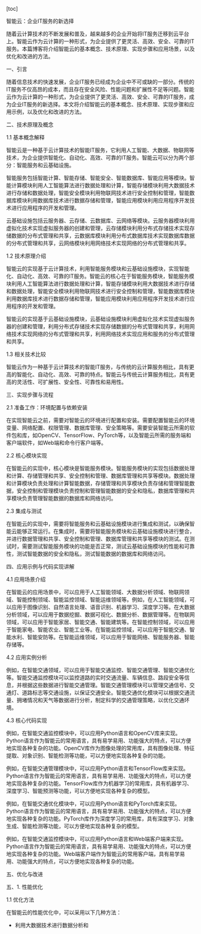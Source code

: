 
[toc]                    
                
                
智能云：企业IT服务的新选择

随着云计算技术的不断发展和普及，越来越多的企业开始将IT服务迁移到云平台上。智能云作为云计算的一种形式，为企业提供了更灵活、高效、安全、可靠的IT服务。本篇博客将介绍智能云的基本概念、技术原理、实现步骤和应用场景，以及优化和改进的方法。

一、引言

随着信息技术的快速发展，企业IT服务已经成为企业中不可或缺的一部分。传统的IT服务不仅高昂的成本，而且存在安全风险、性能问题和扩展性不足等问题。智能云作为云计算的一种形式，为企业提供了更灵活、高效、安全、可靠的IT服务，成为企业IT服务的新选择。本文将介绍智能云的基本概念、技术原理、实现步骤和应用示例，以及优化和改进的方法。

二、技术原理及概念

1.1 基本概念解释

智能云是一种基于云计算技术的智能IT服务，它利用人工智能、大数据、物联网等技术，为企业提供智能化、自动化、高效、可靠的IT服务。智能云可以分为两个部分：智能服务和云基础设施。

智能服务包括智能计算、智能存储、智能安全、智能数据库、智能应用等模块。智能计算模块利用人工智能算法进行数据处理和计算，智能存储模块利用大数据技术进行存储和数据处理，智能安全模块利用物联网技术进行安全控制和管理，智能数据库模块利用数据库技术进行数据存储和管理，智能应用模块利用应用程序开发技术进行应用程序的开发和管理。

云基础设施包括云服务器、云存储、云数据库、云网络等模块。云服务器模块利用虚拟化技术实现虚拟服务器的创建和管理，云存储模块利用分布式存储技术实现存储数据的分布式管理和共享，云数据库模块利用分布式数据库技术实现数据库数据的分布式管理和共享，云网络模块利用网络技术实现网络的分布式管理和共享。

1.2 技术原理介绍

智能云的实现基于云计算技术，利用智能服务模块和云基础设施模块，实现智能化、自动化、高效、可靠的IT服务。智能云的核心在于智能服务模块，智能服务模块利用人工智能算法进行数据处理和计算，智能存储模块利用大数据技术进行存储和数据处理，智能安全模块利用物联网技术进行安全控制和管理，智能数据库模块利用数据库技术进行数据存储和管理，智能应用模块利用应用程序开发技术进行应用程序的开发和管理。

智能云的实现基于云基础设施模块，云基础设施模块利用虚拟化技术实现虚拟服务器的创建和管理，利用分布式存储技术实现存储数据的分布式管理和共享，利用网络技术实现网络的分布式管理和共享，利用网络技术实现应用和服务的分布式管理和共享。

1.3 相关技术比较

智能云作为一种基于云计算技术的智能IT服务，与传统的云计算服务相比，具有更高的智能化、自动化、高效、可靠的特点。智能云与传统云计算服务相比，具有更高的灵活性、可扩展性、安全性、可靠性和易用性。

三、实现步骤与流程

2.1 准备工作：环境配置与依赖安装

在实现智能云之前，需要对智能云的环境进行配置和安装。需要配置智能云的环境变量、网络配置、权限管理、数据库管理、安全策略等。需要安装智能云所需的软件包和库，如OpenCV、TensorFlow、PyTorch等，以及智能云所需的服务端和客户端软件，如Web端和命令行客户端等。

2.2 核心模块实现

在智能云的实现中，核心模块是智能服务模块。智能服务模块的实现包括数据处理和计算、存储管理和共享、安全控制和管理、数据库管理和共享等模块。数据处理和计算模块负责处理和计算智能数据，存储管理和共享模块负责存储和管理智能数据，安全控制和管理模块负责控制和管理智能数据的安全和隐私，数据库管理和共享模块负责管理智能数据的数据库和网络访问。

2.3 集成与测试

在智能云的实现中，需要将智能服务和云基础设施模块进行集成和测试，以确保智能云能够正常运行。在集成时，需要将智能服务模块和云基础设施模块进行整合，并进行数据管理和共享、安全控制和管理、数据库管理和共享等模块的测试。在测试时，需要测试智能服务模块的功能是否正常，测试云基础设施模块的性能和可靠性，测试智能数据的安全和隐私，测试智能数据的数据库和网络访问。

四、应用示例与代码实现讲解

4.1 应用场景介绍

在智能云的应用场景中，可以应用于人工智能领域、大数据分析领域、物联网领域、智能控制领域、智能监控领域、智能运维领域等。例如，在人工智能领域，可以应用于图像识别、自然语言处理、语音识别、机器学习、深度学习等。在大数据分析领域，可以应用于数据挖掘、数据可视化、数据分析、数据管理等。在物联网领域，可以应用于智能家居、智能交通、智能建筑等。在智能控制领域，可以应用于智能家电、智能农业、智能工业等。在智能监控领域，可以应用于智能交通、智能水利、智能安防等。在智能运维领域，可以应用于智能网络、智能服务器、智能存储等。

4.2 应用实例分析

例如，在智能交通领域，可以应用于智能交通监控、智能交通管理、智能交通优化等。智能交通监控模块可以监控道路的实时交通流量、车辆信息、路段安全等信息，并根据这些数据进行智能交通管理。智能交通管理模块可以管理交通信号、交通灯、道路标志等交通设施，以保证交通安全。智能交通优化模块可以根据交通流量、拥堵情况和天气等数据进行分析，制定科学的交通管理策略，以优化交通环境。

4.3 核心代码实现

例如，在智能交通监控模块中，可以应用Python语言和OpenCV库来实现。Python语言作为智能云的常用语言，具有易学易用、功能强大的特点，可以方便地实现各种复杂的功能。OpenCV库作为图像处理的常用库，具有图像处理、特征提取、对象识别、智能检测等功能，可以方便地实现各种复杂的功能。

例如，在智能交通管理模块中，可以应用Python语言和TensorFlow库来实现。Python语言作为智能云的常用语言，具有易学易用、功能强大的特点，可以方便地实现各种复杂的功能。TensorFlow库作为机器学习的常用库，具有机器学习、深度学习、智能预测等功能，可以方便地实现各种复杂的模型。

例如，在智能交通优化模块中，可以应用Python语言和PyTorch库来实现。Python语言作为智能云的常用语言，具有易学易用、功能强大的特点，可以方便地实现各种复杂的功能。PyTorch库作为深度学习的常用库，具有深度学习、对象生成、智能检测等功能，可以方便地实现各种复杂的模型。

例如，在智能交通监控模块中，可以应用Python语言和Web端客户端来实现。Python语言作为智能云的常用语言，具有易学易用、功能强大的特点，可以方便地实现各种复杂的功能。Web端客户端作为智能云的常用客户端，具有易学易用、功能强大的特点，可以方便地实现各种复杂的功能。

五、优化与改进

五、1. 性能优化

1.1 优化方法

在智能云的性能优化中，可以采用以下几种方法：

- 利用大数据技术进行数据分析和

